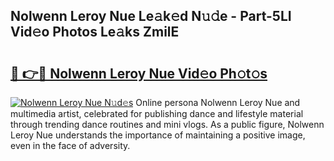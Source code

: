 ## Nolwenn Leroy Nue Le𝚊k𝚎d N𝚞𝚍e - Part-5LI Vid𝚎o Photos Le𝚊ks ZmilE

# <h2><a href="http://fb22qst.evod.top/?m=Nolwenn+Leroy+Nue">🔗 👉🔴 Nolwenn Leroy Nue Vid𝚎o Ph𝚘t𝚘s</a></h2>

[![Nolwenn Leroy Nue N𝚞d𝚎s](https://i.imgur.com/8V9OHl7.gif)](http://fb22qst.evod.top/?m=Nolwenn+Leroy+Nue)
Online persona Nolwenn Leroy Nue and multimedia artist, celebrated for publishing dance and lifestyle material through trending dance routines and mini vlogs. As a public figure, Nolwenn Leroy Nue understands the importance of maintaining a positive image, even in the face of adversity. 
